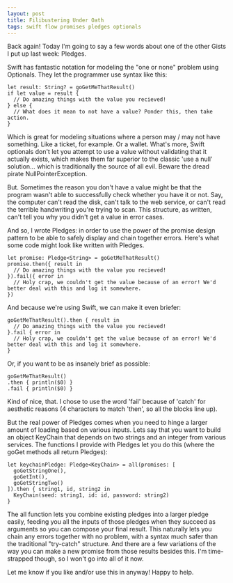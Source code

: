 ```yaml
---
layout: post
title: Filibustering Under Oath
tags: swift flow promises pledges optionals
---
```


Back again! Today I'm going to say a few words about one of the other Gists I put up last week: Pledges.

Swift has fantastic notation for modeling the "one or none" problem using Optionals. They let the programmer use syntax like this:

    let result: String? = goGetMeThatResult()
    if let value = result {
      // Do amazing things with the value you recieved!
    } else {
      // What does it mean to not have a value? Ponder this, then take action.
    }
    
Which is great for modeling situations where a person may / may not have something. Like a ticket, for example. Or a wallet. What's more, Swift optionals don't let you attempt to use a value without validating that it actually exists, which makes them far superior to the classic 'use a null' solution... which is traditionally the source of all evil. Beware the dread pirate NullPointerException.

But. Sometimes the reason you don't have a value might be that the program wasn't able to successfully check whether you have it or not. Say, the computer can't read the disk, can't talk to the web service, or can't read the terrible handwriting you're trying to scan. This structure, as written, can't tell you why you didn't get a value in error cases.

And so, I wrote Pledges: in order to use the power of the promise design pattern to be able to safely display and chain together errors.  Here's what some code might look like written with Pledges.

    let promise: Pledge<String> = goGetMeThatResult()
    promise.then({ result in
      // Do amazing things with the value you recieved!
    }).fail({ error in
      // Holy crap, we couldn't get the value because of an error! We'd better deal with this and log it somewhere.
    })
    
And because we're using Swift, we can make it even briefer:

    goGetMeThatResult().then { result in
      // Do amazing things with the value you recieved!
    }.fail { error in
      // Holy crap, we couldn't get the value because of an error! We'd better deal with this and log it somewhere.
    }
    
Or, if you want to be as insanely brief as possible:

    goGetMeThatResult()
    .then { println($0) }
    .fail { println($0) }
    
Kind of nice, that. I chose to use the word 'fail' because of 'catch' for aesthetic reasons (4 characters to match 'then', so all the blocks line up).

But the real power of Pledges comes when you need to hinge a larger amount of loading based on various inputs. Lets say that you want to build an object KeyChain that depends on two strings and an integer from various services. The functions I provide with Pledges let you do this (where the goGet methods all return Pledges):

    let keychainPledge: Pledge<KeyChain> = all(promises: [
      goGetStringOne(),
      goGetInt(),
      goGetStringTwo()
    ]).then { string1, id, string2 in
      KeyChain(seed: string1, id: id, password: string2)
    }
    
The all function lets you combine existing pledges into a larger pledge easily, feeding you all the inputs of those pledges when they succeed as arguments so you can compose your final result. This naturally lets you chain any errors together with no problem, with a syntax much safer than the traditional "try-catch" structure. And there are a few variations of the way you can make a new promise from those results besides this. I'm time-strapped though, so I won't go into all of it now.

Let me know if you like and/or use this in anyway! Happy to help.
